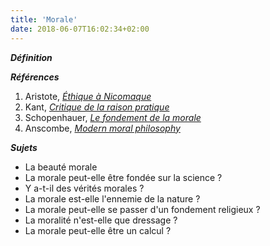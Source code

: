 ```yaml
---
title: 'Morale'
date: 2018-06-07T16:02:34+02:00
---
```


***Définition*** 

>

***Références***

1. Aristote, <u>*Éthique à Nicomaque*</u>
1. Kant, <u>*Critique de la raison pratique*</u>
1. Schopenhauer, <u>*Le fondement de la morale*</u>
1. Anscombe, <u>*Modern moral philosophy*</u>

***Sujets***

- La beauté morale
- La morale peut-elle être fondée sur la science ?
- Y a-t-il des vérités morales ?
- La morale est-elle l'ennemie de la nature ?
- La morale peut-elle se passer d'un fondement religieux ?
- La moralité n'est-elle que dressage ?
- La morale peut-elle être un calcul ?
